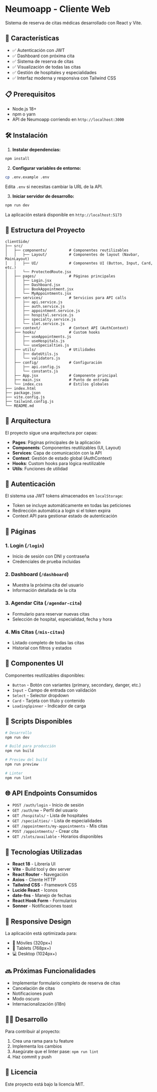 # Neumoapp - Cliente Web

Sistema de reserva de citas médicas desarrollado con React y Vite.

## 🚀 Características

- ✅ Autenticación con JWT
- ✅ Dashboard con próxima cita
- ✅ Sistema de reserva de citas
- ✅ Visualización de todas las citas
- ✅ Gestión de hospitales y especialidades
- ✅ Interfaz moderna y responsiva con Tailwind CSS

## 📋 Prerequisitos

- Node.js 18+ 
- npm o yarn
- API de Neumoapp corriendo en `http://localhost:3000`

## 🛠️ Instalación

1. **Instalar dependencias:**
```bash
npm install
```

2. **Configurar variables de entorno:**
```bash
cp .env.example .env
```

Edita `.env` si necesitas cambiar la URL de la API.

3. **Iniciar servidor de desarrollo:**
```bash
npm run dev
```

La aplicación estará disponible en `http://localhost:5173`

## 📁 Estructura del Proyecto

```
clientSide/
├── src/
│   ├── components/          # Componentes reutilizables
│   │   ├── Layout/          # Componentes de layout (Navbar, MainLayout)
│   │   ├── UI/              # Componentes UI (Button, Input, Card, etc.)
│   │   └── ProtectedRoute.jsx
│   ├── pages/               # Páginas principales
│   │   ├── Login.jsx
│   │   ├── Dashboard.jsx
│   │   ├── BookAppointment.jsx
│   │   └── MyAppointments.jsx
│   ├── services/            # Servicios para API calls
│   │   ├── api.service.js
│   │   ├── auth.service.js
│   │   ├── appointment.service.js
│   │   ├── hospital.service.js
│   │   ├── specialty.service.js
│   │   └── slot.service.js
│   ├── context/             # Context API (AuthContext)
│   ├── hooks/               # Custom hooks
│   │   ├── useAppointments.js
│   │   ├── useHospitals.js
│   │   └── useSpecialties.js
│   ├── utils/               # Utilidades
│   │   ├── dateUtils.js
│   │   └── validators.js
│   ├── config/              # Configuración
│   │   ├── api.config.js
│   │   └── constants.js
│   ├── App.jsx              # Componente principal
│   ├── main.jsx             # Punto de entrada
│   └── index.css            # Estilos globales
├── index.html
├── package.json
├── vite.config.js
├── tailwind.config.js
└── README.md
```

## 🎨 Arquitectura

El proyecto sigue una arquitectura por capas:

- **Pages**: Páginas principales de la aplicación
- **Components**: Componentes reutilizables (UI, Layout)
- **Services**: Capa de comunicación con la API
- **Context**: Gestión de estado global (AuthContext)
- **Hooks**: Custom hooks para lógica reutilizable
- **Utils**: Funciones de utilidad

## 🔐 Autenticación

El sistema usa JWT tokens almacenados en `localStorage`:
- Token se incluye automáticamente en todas las peticiones
- Redirección automática a login si el token expira
- Context API para gestionar estado de autenticación

## 📝 Páginas

### 1. Login (`/login`)
- Inicio de sesión con DNI y contraseña
- Credenciales de prueba incluidas

### 2. Dashboard (`/dashboard`)
- Muestra la próxima cita del usuario
- Información detallada de la cita

### 3. Agendar Cita (`/agendar-cita`)
- Formulario para reservar nuevas citas
- Selección de hospital, especialidad, fecha y hora

### 4. Mis Citas (`/mis-citas`)
- Listado completo de todas las citas
- Historial con filtros y estados

## 🎨 Componentes UI

Componentes reutilizables disponibles:
- `Button` - Botón con variantes (primary, secondary, danger, etc.)
- `Input` - Campo de entrada con validación
- `Select` - Selector dropdown
- `Card` - Tarjeta con título y contenido
- `LoadingSpinner` - Indicador de carga

## 🔧 Scripts Disponibles

```bash
# Desarrollo
npm run dev

# Build para producción
npm run build

# Preview del build
npm run preview

# Linter
npm run lint
```

## 🌐 API Endpoints Consumidos

- `POST /auth/login` - Inicio de sesión
- `GET /auth/me` - Perfil del usuario
- `GET /hospitals/` - Lista de hospitales
- `GET /specialties/` - Lista de especialidades
- `GET /appointments/my-appointments` - Mis citas
- `POST /appointments/` - Crear cita
- `GET /slots/available` - Horarios disponibles

## 💾 Tecnologías Utilizadas

- **React 18** - Librería UI
- **Vite** - Build tool y dev server
- **React Router** - Navegación
- **Axios** - Cliente HTTP
- **Tailwind CSS** - Framework CSS
- **Lucide React** - Iconos
- **date-fns** - Manejo de fechas
- **React Hook Form** - Formularios
- **Sonner** - Notificaciones toast

## 📱 Responsive Design

La aplicación está optimizada para:
- 📱 Móviles (320px+)
- 📱 Tablets (768px+)
- 💻 Desktop (1024px+)

## 🔜 Próximas Funcionalidades

- Implementar formulario completo de reserva de citas
- Cancelación de citas
- Notificaciones push
- Modo oscuro
- Internacionalización (i18n)

## 👨‍💻 Desarrollo

Para contribuir al proyecto:

1. Crea una rama para tu feature
2. Implementa los cambios
3. Asegúrate que el linter pase: `npm run lint`
4. Haz commit y push

## 📄 Licencia

Este proyecto está bajo la licencia MIT.

